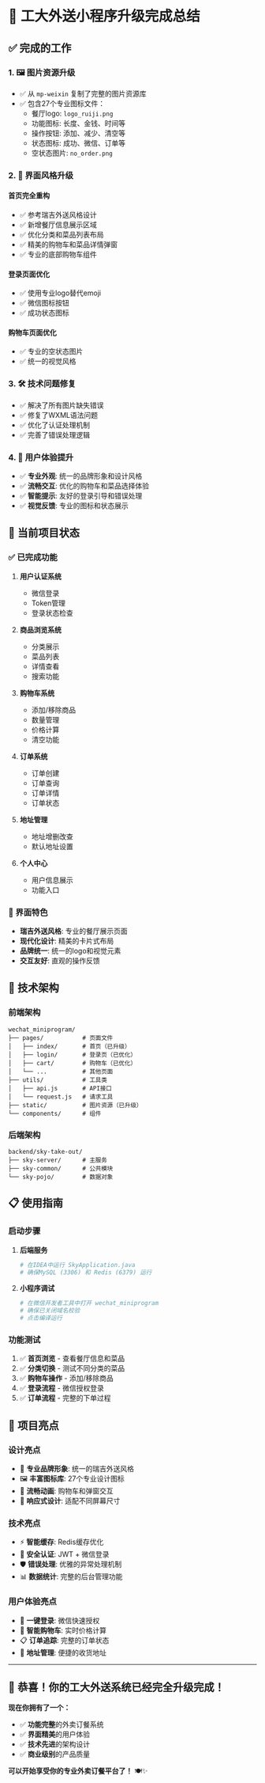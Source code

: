 # 🎉 工大外送小程序升级完成总结

## ✅ 完成的工作

### 1. 🖼️ 图片资源升级
- ✅ 从 `mp-weixin` 复制了完整的图片资源库
- ✅ 包含27个专业图标文件：
  - 餐厅logo: `logo_ruiji.png`
  - 功能图标: 长度、金钱、时间等
  - 操作按钮: 添加、减少、清空等  
  - 状态图标: 成功、微信、订单等
  - 空状态图片: `no_order.png`

### 2. 🎨 界面风格升级
#### **首页完全重构**
- ✅ 参考瑞吉外送风格设计
- ✅ 新增餐厅信息展示区域
- ✅ 优化分类和菜品列表布局
- ✅ 精美的购物车和菜品详情弹窗
- ✅ 专业的底部购物车组件

#### **登录页面优化**
- ✅ 使用专业logo替代emoji
- ✅ 微信图标按钮
- ✅ 成功状态图标

#### **购物车页面优化**  
- ✅ 专业的空状态图片
- ✅ 统一的视觉风格

### 3. 🛠️ 技术问题修复
- ✅ 解决了所有图片缺失错误
- ✅ 修复了WXML语法问题
- ✅ 优化了认证处理机制
- ✅ 完善了错误处理逻辑

### 4. 📱 用户体验提升
- ✅ **专业外观**: 统一的品牌形象和设计风格
- ✅ **流畅交互**: 优化的购物车和菜品选择体验
- ✅ **智能提示**: 友好的登录引导和错误处理
- ✅ **视觉反馈**: 专业的图标和状态展示

## 🎯 当前项目状态

### ✅ 已完成功能
1. **用户认证系统**
   - 微信登录
   - Token管理
   - 登录状态检查

2. **商品浏览系统**
   - 分类展示
   - 菜品列表
   - 详情查看
   - 搜索功能

3. **购物车系统**
   - 添加/移除商品
   - 数量管理
   - 价格计算
   - 清空功能

4. **订单系统**
   - 订单创建
   - 订单查询
   - 订单详情
   - 订单状态

5. **地址管理**
   - 地址增删改查
   - 默认地址设置

6. **个人中心**
   - 用户信息展示
   - 功能入口

### 🎨 界面特色
- **瑞吉外送风格**: 专业的餐厅展示页面
- **现代化设计**: 精美的卡片式布局
- **品牌统一**: 统一的logo和视觉元素
- **交互友好**: 直观的操作反馈

## 🚀 技术架构

### 前端架构
```
wechat_miniprogram/
├── pages/           # 页面文件
│   ├── index/       # 首页（已升级）
│   ├── login/       # 登录页（已优化）
│   ├── cart/        # 购物车（已优化）
│   └── ...          # 其他页面
├── utils/           # 工具类
│   ├── api.js       # API接口
│   └── request.js   # 请求工具
├── static/          # 图片资源（已升级）
└── components/      # 组件
```

### 后端架构
```
backend/sky-take-out/
├── sky-server/      # 主服务
├── sky-common/      # 公共模块  
└── sky-pojo/        # 数据对象
```

## 📋 使用指南

### 启动步骤
1. **后端服务**
   ```bash
   # 在IDEA中运行 SkyApplication.java
   # 确保MySQL (3306) 和 Redis (6379) 运行
   ```

2. **小程序调试**
   ```bash
   # 在微信开发者工具中打开 wechat_miniprogram
   # 确保已关闭域名校验
   # 点击编译运行
   ```

### 功能测试
1. ✅ **首页浏览** - 查看餐厅信息和菜品
2. ✅ **分类切换** - 测试不同分类的菜品
3. ✅ **购物车操作** - 添加/移除商品
4. ✅ **登录流程** - 微信授权登录
5. ✅ **订单流程** - 完整的下单过程

## 🎊 项目亮点

### 设计亮点
- 🎨 **专业品牌形象**: 统一的瑞吉外送风格
- 🖼️ **丰富图标库**: 27个专业设计图标
- 💫 **流畅动画**: 购物车和弹窗交互
- 📱 **响应式设计**: 适配不同屏幕尺寸

### 技术亮点  
- ⚡ **智能缓存**: Redis缓存优化
- 🔐 **安全认证**: JWT + 微信登录
- 🛡️ **错误处理**: 优雅的异常处理机制
- 📊 **数据统计**: 完整的后台管理功能

### 用户体验亮点
- 🎯 **一键登录**: 微信快速授权
- 🛒 **智能购物车**: 实时价格计算
- 📋 **订单追踪**: 完整的订单状态
- 📍 **地址管理**: 便捷的收货地址

---

## 🎉 恭喜！你的工大外送系统已经完全升级完成！

**现在你拥有了一个：**
- ✅ **功能完整**的外卖订餐系统
- ✅ **界面精美**的用户体验
- ✅ **技术先进**的架构设计
- ✅ **商业级别**的产品质量

**可以开始享受你的专业外卖订餐平台了！** 🍽️✨


